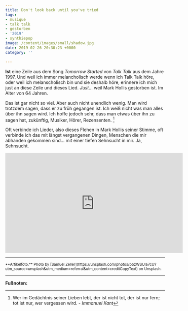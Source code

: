 ```yaml
---
title: Don't look back until you've tried
tags:
- musique
- talk talk
- gestorben
- '2019'
- synthiepop
image: /content/images/small/shadow.jpg
date: 2019-02-26 20:30:23 +0000
category: ''

---
```

**Ist** eine Zeile aus dem Song *Tomorrow Started* von *Talk Talk* aus dem Jahre 1997. Und weil ich immer melancholisch werde wenn ich Talk Talk höre, oder weil ich melanscholisch bin und sie deshalb höre, erinnere ich mich just an diese Zeile und dieses Lied. *Just*… weil Mark Hollis gestorben ist. Im Alter von 64 Jahren.

Das ist gar nicht so viel. Aber auch nicht unendlich wenig. Man wird trotzdem sagen, dass er zu früh gegangen ist. Ich weiß nicht was man alles über ihn sagen wird. Ich hoffe jedoch sehr, dass man etwas über ihn zu sagen hat, zukünftig, Musiker, Hörer, Rezensenten. [^1]

Oft verbinde ich Lieder, also dieses Flehen in Mark Hollis seiner Stimme, oft verbinde ich das mit längst vergangenen Dingen, Menschen die mir abhanden gekommen sind… mit einer tiefen Sehnsucht in mir. Ja, Sehnsucht.

<iframe width="560" height="315" src="https://www.youtube.com/embed/XQAOdpj7lm4" frameborder="0" allow="accelerometer; autoplay; encrypted-media; gyroscope; picture-in-picture" allowfullscreen></iframe>

---

<small>
**Artikelfoto:** Photo by [Samuel Zeller](https://unsplash.com/photos/pbzWSUla7cU?utm_source=unsplash&utm_medium=referral&utm_content=creditCopyText) on Unsplash.
</small>

---

**Fußnoten:**

[^1]: Wer im Gedächtnis seiner Lieben lebt, der ist nicht tot, der ist nur fern; tot ist nur, wer vergessen wird. - *Immanuel Kant*
